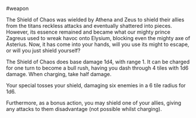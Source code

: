 #weapon 

The Shield of Chaos was wielded by Athena and Zeus to shield their allies from the titans reckless attacks and eventually shattered into pieces. However, its essence remained and became what our mighty prince Zagreus used to wreak havoc onto Elysium, blocking even the mighty axe of Asterius. Now, it has come into your hands, will you use its might to escape, or will you just shield yourself?

The Shield of Chaos does base damage 1d4, with range 1. It can be charged for one turn to become a bull rush, having you dash through 4 tiles with 1d6 damage. When charging, take half damage.

Your special tosses your shield, damaging six enemies in a 6 tile radius for 1d6.

Furthermore, as a bonus action, you may shield one of your allies, giving any attacks to them disadvantage (not possible whilst charging).